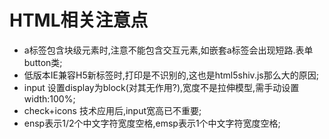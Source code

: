 # HTML相关注意点

* a标签包含块级元素时,注意不能包含交互元素,如嵌套a标签会出现短路.表单button类;
* 低版本IE兼容H5新标签时,打印是不识别的,这也是html5shiv.js那么大的原因;
* input 设置display为block(对其无作用?),宽度不是拉伸模型,需手动设置width:100%;
* check+icons 技术应用后,input宽高已不重要;
* ensp表示1/2个中文字符宽度空格,emsp表示1个中文字符宽度空格;
